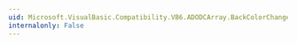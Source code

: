 ```yaml
---
uid: Microsoft.VisualBasic.Compatibility.VB6.ADODCArray.BackColorChanged
internalonly: False
---
```

